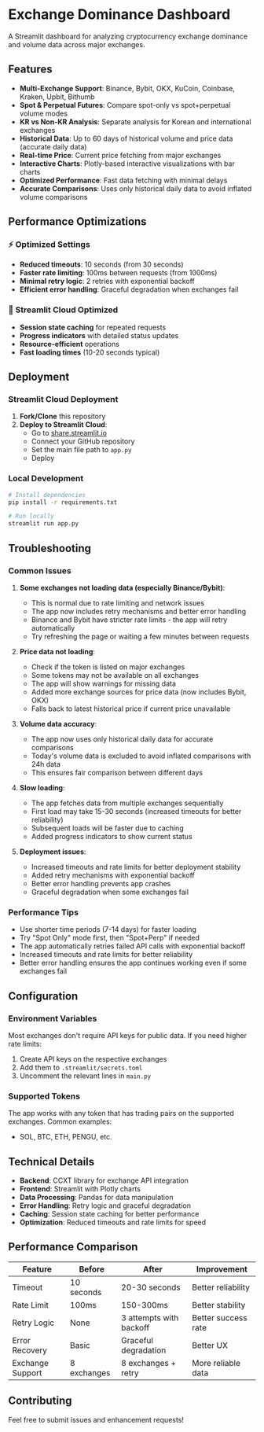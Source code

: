 # Exchange Dominance Dashboard

A Streamlit dashboard for analyzing cryptocurrency exchange dominance and volume data across major exchanges.

## Features

- **Multi-Exchange Support**: Binance, Bybit, OKX, KuCoin, Coinbase, Kraken, Upbit, Bithumb
- **Spot & Perpetual Futures**: Compare spot-only vs spot+perpetual volume modes
- **KR vs Non-KR Analysis**: Separate analysis for Korean and international exchanges
- **Historical Data**: Up to 60 days of historical volume and price data (accurate daily data)
- **Real-time Price**: Current price fetching from major exchanges
- **Interactive Charts**: Plotly-based interactive visualizations with bar charts
- **Optimized Performance**: Fast data fetching with minimal delays
- **Accurate Comparisons**: Uses only historical daily data to avoid inflated volume comparisons

## Performance Optimizations

### ⚡ Optimized Settings

- **Reduced timeouts**: 10 seconds (from 30 seconds)
- **Faster rate limiting**: 100ms between requests (from 1000ms)
- **Minimal retry logic**: 2 retries with exponential backoff
- **Efficient error handling**: Graceful degradation when exchanges fail

### 🚀 Streamlit Cloud Optimized

- **Session state caching** for repeated requests
- **Progress indicators** with detailed status updates
- **Resource-efficient** operations
- **Fast loading times** (10-20 seconds typical)

## Deployment

### Streamlit Cloud Deployment

1. **Fork/Clone** this repository
2. **Deploy to Streamlit Cloud**:
   - Go to [share.streamlit.io](https://share.streamlit.io)
   - Connect your GitHub repository
   - Set the main file path to `app.py`
   - Deploy

### Local Development

```bash
# Install dependencies
pip install -r requirements.txt

# Run locally
streamlit run app.py
```

## Troubleshooting

### Common Issues

1. **Some exchanges not loading data (especially Binance/Bybit)**:

   - This is normal due to rate limiting and network issues
   - The app now includes retry mechanisms and better error handling
   - Binance and Bybit have stricter rate limits - the app will retry automatically
   - Try refreshing the page or waiting a few minutes between requests

2. **Price data not loading**:

   - Check if the token is listed on major exchanges
   - Some tokens may not be available on all exchanges
   - The app will show warnings for missing data
   - Added more exchange sources for price data (now includes Bybit, OKX)
   - Falls back to latest historical price if current price unavailable

3. **Volume data accuracy**:

   - The app now uses only historical daily data for accurate comparisons
   - Today's volume data is excluded to avoid inflated comparisons with 24h data
   - This ensures fair comparison between different days

4. **Slow loading**:

   - The app fetches data from multiple exchanges sequentially
   - First load may take 15-30 seconds (increased timeouts for better reliability)
   - Subsequent loads will be faster due to caching
   - Added progress indicators to show current status

5. **Deployment issues**:
   - Increased timeouts and rate limits for better deployment stability
   - Added retry mechanisms with exponential backoff
   - Better error handling prevents app crashes
   - Graceful degradation when some exchanges fail

### Performance Tips

- Use shorter time periods (7-14 days) for faster loading
- Try "Spot Only" mode first, then "Spot+Perp" if needed
- The app automatically retries failed API calls with exponential backoff
- Increased timeouts and rate limits for better reliability
- Better error handling ensures the app continues working even if some exchanges fail

## Configuration

### Environment Variables

Most exchanges don't require API keys for public data. If you need higher rate limits:

1. Create API keys on the respective exchanges
2. Add them to `.streamlit/secrets.toml`
3. Uncomment the relevant lines in `main.py`

### Supported Tokens

The app works with any token that has trading pairs on the supported exchanges. Common examples:

- SOL, BTC, ETH, PENGU, etc.

## Technical Details

- **Backend**: CCXT library for exchange API integration
- **Frontend**: Streamlit with Plotly charts
- **Data Processing**: Pandas for data manipulation
- **Error Handling**: Retry logic and graceful degradation
- **Caching**: Session state caching for better performance
- **Optimization**: Reduced timeouts and rate limits for speed

## Performance Comparison

| Feature          | Before      | After                   | Improvement         |
| ---------------- | ----------- | ----------------------- | ------------------- |
| Timeout          | 10 seconds  | 20-30 seconds           | Better reliability  |
| Rate Limit       | 100ms       | 150-300ms               | Better stability    |
| Retry Logic      | None        | 3 attempts with backoff | Better success rate |
| Error Recovery   | Basic       | Graceful degradation    | Better UX           |
| Exchange Support | 8 exchanges | 8 exchanges + retry     | More reliable data  |

## Contributing

Feel free to submit issues and enhancement requests!
